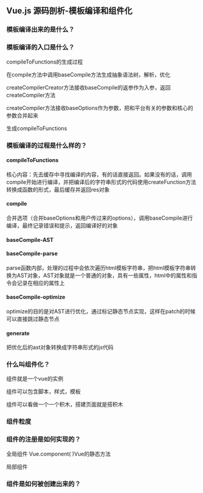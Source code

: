 ## Vue.js 源码剖析-模板编译和组件化

### 模板编译出来的是什么？



### 模板编译的入口是什么？

compileToFunctions的生成过程

在compile方法中调用baseCompile方法生成抽象语法树，解析，优化

createCompilerCreator方法接收baseCompile的返参作为入参，返回createCompiler方法

createCompiler方法接收baseOptions作为参数，把和平台有关的参数和核心的参数合并起来

生成compileToFunctions

### 模板编译的过程是什么样的？

#### compileToFunctions

核心内容：先去缓存中寻找编译的内容，有的话直接返回。如果没有的话，调用compile开始进行编译，并把编译后的字符串形式的代码使用createFunction方法转换成函数的形式，最后缓存并返回res对象

#### compile

 合并选项（合并baseOptions和用户传过来的options），调用baseCompile进行编译，最终记录错误和提示，返回编译好的对象

#### baseCompile-AST



#### baseCompile-parse

parse函数内部，处理的过程中会依次遍历html模板字符串，把html模板字符串转换为AST对象，AST对象就是一个普通的对象，具有一些属性，html中的属性和指令会记录在相应的属性上

#### baseCompile-optimize

optimize的目的是对AST进行优化，通过标记静态节点实现，这样在patch的时候可以直接跳过静态节点

#### generate

把优化后的ast对象转换成字符串形式的js代码

### 什么叫组件化？

组件就是一个vue的实例

组件可以包含脚本，样式，模板

组件可以看做一个一个积木，搭建页面就是搭积木

### 组件粒度



### 组件的注册是如何实现的？

全局组件 Vue.component( )Vue的静态方法

局部组件

### 组件是如何被创建出来的？

